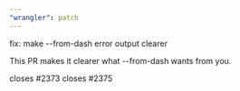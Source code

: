```yaml
---
"wrangler": patch
---
```


fix: make --from-dash error output clearer

This PR makes it clearer what --from-dash wants from you.

closes #2373
closes #2375
